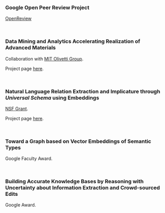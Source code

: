 ### Google Open Peer Review Project

[OpenReview](https://openreview.net/about)

<br />

### Data Mining and Analytics Accelerating Realization of Advanced Materials

Collaboration with [MIT Olivetti Group](http://olivetti.mit.edu/).

Project page [here](http://olivetti.mit.edu/research-project-2/).

<br />

### Natural Language Relation Extraction and Implicature through _Universal Schema_ using Embeddings

[NSF Grant](https://nsf.gov/awardsearch/showAward?AWD_ID=1514053).

Project page [here](/projects/NSF_USchema.html).

<br />

### Toward a Graph based on Vector Embeddings of Semantic Types

Google Faculty Award.

<br />

### Building Accurate Knowledge Bases by Reasoning with Uncertainty about Information Extraction and Crowd-sourced Edits

Google Award.